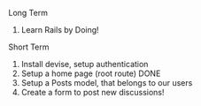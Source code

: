 Long Term
1. Learn Rails by Doing!

Short Term
1. Install devise, setup authentication 
2. Setup a home page (root route) DONE
3. Setup a Posts model, that belongs to our users
4. Create a form to post new discussions!
